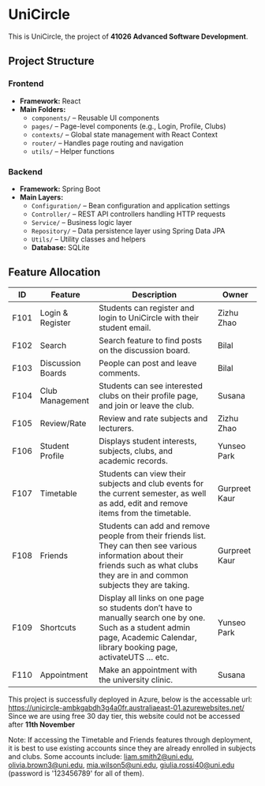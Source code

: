 # UniCircle

This is UniCircle, the project of **41026 Advanced Software Development**.

## Project Structure

### Frontend
- **Framework:** React  
- **Main Folders:**
  - `components/` – Reusable UI components
  - `pages/` – Page-level components (e.g., Login, Profile, Clubs)
  - `contexts/` – Global state management with React Context
  - `router/` – Handles page routing and navigation
  - `utils/` – Helper functions

### Backend
- **Framework:** Spring Boot  
- **Main Layers:**
  - `Configuration/` – Bean configuration and application settings
  - `Controller/` – REST API controllers handling HTTP requests
  - `Service/` – Business logic layer
  - `Repository/` – Data persistence layer using Spring Data JPA
  - `Utils/` – Utility classes and helpers
  - **Database:** SQLite

## Feature Allocation

| **ID**  | **Feature**           | **Description**                                                                 | **Owner** |
|---------|------------------------|---------------------------------------------------------------------------------|-----------------|
| F101    | Login & Register       | Students can register and login to UniCircle with their student email.          | Zizhu Zhao      |
| F102    | Search                 | Search feature to find posts on the discussion board.                           | Bilal           |
| F103    | Discussion Boards      | People can post and leave comments.                                             | Bilal           |
| F104    | Club Management        | Students can see interested clubs on their profile page, and join or leave the club. | Susana       |
| F105    | Review/Rate            | Review and rate subjects and lecturers.                                         | Zizhu Zhao      |
| F106    | Student Profile        | Displays student interests, subjects, clubs, and academic records.              | Yunseo Park     |
| F107    | Timetable              | Students can view their subjects and club events for the current semester, as well as add, edit and remove items from the timetable. | Gurpreet Kaur |
| F108    | Friends                | Students can add and remove people from their friends list. They can then see various information about their friends such as what clubs they are in and common subjects they are taking. | Gurpreet Kaur |
| F109    | Shortcuts              | Display all links on one page so students don’t have to manually search one by one. Such as a student admin page, Academic Calendar, library booking page, activateUTS … etc. | Yunseo Park |
| F110    | Appointment            | Make an appointment with the university clinic.                                 | Susana          |

This project is successfully deployed in Azure, below is the accessable url: https://unicircle-ambkgabdh3g4a0fr.australiaeast-01.azurewebsites.net/
Since we are using free 30 day tier, this website could not be accessed after **11th November**

Note: If accessing the Timetable and Friends features through deployment, it is best to use existing accounts since they are already enrolled in subjects and clubs. Some accounts include: liam.smith2@uni.edu, olivia.brown3@uni.edu, mia.wilson5@uni.edu, giulia.rossi40@uni.edu (password is '123456789' for all of them). 
